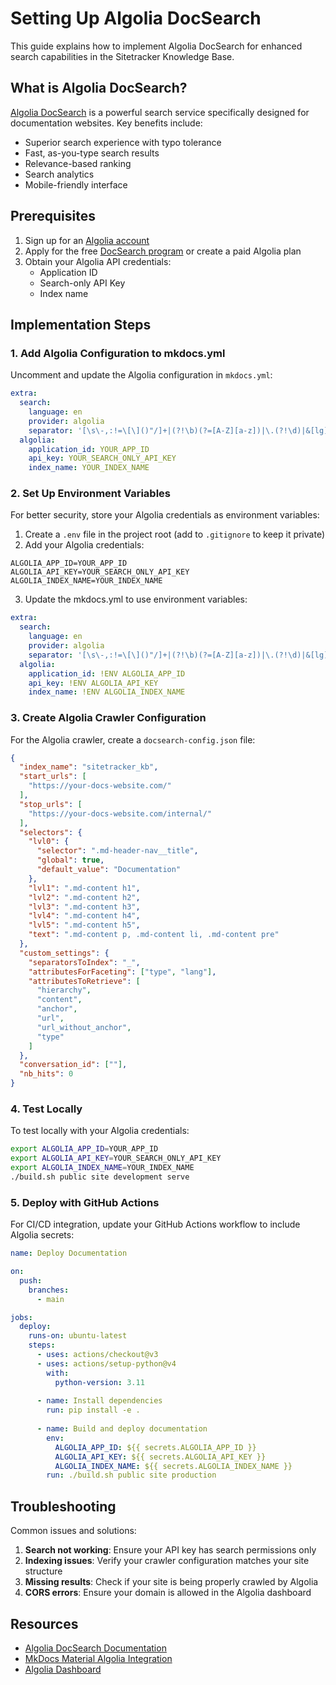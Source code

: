 # Setting Up Algolia DocSearch

This guide explains how to implement Algolia DocSearch for enhanced search capabilities in the Sitetracker Knowledge Base.

## What is Algolia DocSearch?

[Algolia DocSearch](https://docsearch.algolia.com/) is a powerful search service specifically designed for documentation websites. Key benefits include:

- Superior search experience with typo tolerance
- Fast, as-you-type search results
- Relevance-based ranking
- Search analytics
- Mobile-friendly interface

## Prerequisites

1. Sign up for an [Algolia account](https://www.algolia.com/users/sign_up)
2. Apply for the free [DocSearch program](https://docsearch.algolia.com/apply/) or create a paid Algolia plan
3. Obtain your Algolia API credentials:
   - Application ID
   - Search-only API Key
   - Index name

## Implementation Steps

### 1. Add Algolia Configuration to mkdocs.yml

Uncomment and update the Algolia configuration in `mkdocs.yml`:

```yaml
extra:
  search:
    language: en
    provider: algolia
    separator: '[\s\-,:!=\[\]()"/]+|(?!\b)(?=[A-Z][a-z])|\.(?!\d)|&[lg]t;'
  algolia:
    application_id: YOUR_APP_ID
    api_key: YOUR_SEARCH_ONLY_API_KEY
    index_name: YOUR_INDEX_NAME
```

### 2. Set Up Environment Variables

For better security, store your Algolia credentials as environment variables:

1. Create a `.env` file in the project root (add to `.gitignore` to keep it private)
2. Add your Algolia credentials:

```
ALGOLIA_APP_ID=YOUR_APP_ID
ALGOLIA_API_KEY=YOUR_SEARCH_ONLY_API_KEY
ALGOLIA_INDEX_NAME=YOUR_INDEX_NAME
```

3. Update the mkdocs.yml to use environment variables:

```yaml
extra:
  search:
    language: en
    provider: algolia
    separator: '[\s\-,:!=\[\]()"/]+|(?!\b)(?=[A-Z][a-z])|\.(?!\d)|&[lg]t;'
  algolia:
    application_id: !ENV ALGOLIA_APP_ID
    api_key: !ENV ALGOLIA_API_KEY
    index_name: !ENV ALGOLIA_INDEX_NAME
```

### 3. Create Algolia Crawler Configuration

For the Algolia crawler, create a `docsearch-config.json` file:

```json
{
  "index_name": "sitetracker_kb",
  "start_urls": [
    "https://your-docs-website.com/"
  ],
  "stop_urls": [
    "https://your-docs-website.com/internal/"
  ],
  "selectors": {
    "lvl0": {
      "selector": ".md-header-nav__title",
      "global": true,
      "default_value": "Documentation"
    },
    "lvl1": ".md-content h1",
    "lvl2": ".md-content h2",
    "lvl3": ".md-content h3",
    "lvl4": ".md-content h4",
    "lvl5": ".md-content h5",
    "text": ".md-content p, .md-content li, .md-content pre"
  },
  "custom_settings": {
    "separatorsToIndex": "_",
    "attributesForFaceting": ["type", "lang"],
    "attributesToRetrieve": [
      "hierarchy",
      "content",
      "anchor",
      "url",
      "url_without_anchor",
      "type"
    ]
  },
  "conversation_id": [""],
  "nb_hits": 0
}
```

### 4. Test Locally

To test locally with your Algolia credentials:

```bash
export ALGOLIA_APP_ID=YOUR_APP_ID
export ALGOLIA_API_KEY=YOUR_SEARCH_ONLY_API_KEY
export ALGOLIA_INDEX_NAME=YOUR_INDEX_NAME
./build.sh public site development serve
```

### 5. Deploy with GitHub Actions

For CI/CD integration, update your GitHub Actions workflow to include Algolia secrets:

```yaml
name: Deploy Documentation

on:
  push:
    branches:
      - main

jobs:
  deploy:
    runs-on: ubuntu-latest
    steps:
      - uses: actions/checkout@v3
      - uses: actions/setup-python@v4
        with:
          python-version: 3.11
      
      - name: Install dependencies
        run: pip install -e .
      
      - name: Build and deploy documentation
        env:
          ALGOLIA_APP_ID: ${{ secrets.ALGOLIA_APP_ID }}
          ALGOLIA_API_KEY: ${{ secrets.ALGOLIA_API_KEY }}
          ALGOLIA_INDEX_NAME: ${{ secrets.ALGOLIA_INDEX_NAME }}
        run: ./build.sh public site production
```

## Troubleshooting

Common issues and solutions:

1. **Search not working**: Ensure your API key has search permissions only
2. **Indexing issues**: Verify your crawler configuration matches your site structure
3. **Missing results**: Check if your site is being properly crawled by Algolia
4. **CORS errors**: Ensure your domain is allowed in the Algolia dashboard

## Resources

- [Algolia DocSearch Documentation](https://docsearch.algolia.com/docs/what-is-docsearch)
- [MkDocs Material Algolia Integration](https://squidfunk.github.io/mkdocs-material/setup/setting-up-site-search/#algolia)
- [Algolia Dashboard](https://dashboard.algolia.com/)
